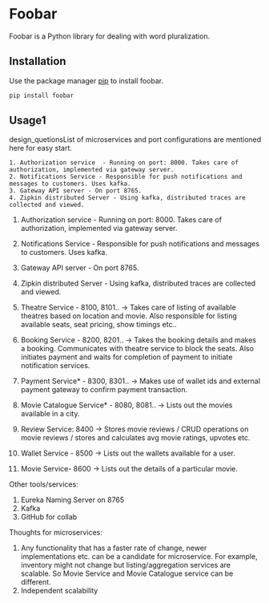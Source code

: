 # Foobar

Foobar is a Python library for dealing with word pluralization.

## Installation

Use the package manager [pip](https://pip.pypa.io/en/stable/) to install foobar.

```bash
pip install foobar
```

## Usage1
design_quetionsList of microservices and port configurations are mentioned here for easy start.

```
1. Authorization service  - Running on port: 8000. Takes care of authorization, implemented via gateway server.
2. Notifications Service - Responsible for push notifications and messages to customers. Uses kafka.  
3. Gateway API server - On port 8765.
4. Zipkin distributed Server - Using kafka, distributed traces are collected and viewed.
```


1. Authorization service  - Running on port: 8000. Takes care of authorization, implemented via gateway server.
2. Notifications Service - Responsible for push notifications and messages to customers. Uses kafka.  
3. Gateway API server - On port 8765.
4. Zipkin distributed Server - Using kafka, distributed traces are collected and viewed.

1. Theatre Service - 8100, 8101.. -> Takes care of listing of available theatres based on location and movie. 
   Also responsible for listing available seats, seat pricing, show timings etc..
2. Booking Service - 8200, 8201.. -> Takes the booking details and makes a booking. Communicates with theatre service to block the seats.
   Also initiates payment and waits for completion of payment to initiate notification services.                                
3. Payment Service* - 8300, 8301.. -> Makes use of wallet ids and external payment gateway to confirm payment transaction.

1. Movie Catalogue Service* - 8080, 8081.. -> Lists out the movies available in a city.
2. Review Service: 8400 -> Stores movie reviews / CRUD operations on movie reviews / stores and calculates avg movie ratings, upvotes etc.
3. Wallet Service - 8500 -> Lists out the wallets available for a user.
4. Movie Service- 8600 -> Lists out the details of a particular movie. 	

Other tools/services:
1. Eureka Naming Server on 8765
2. Kafka
3. GitHub for collab

Thoughts for microservices:
1. Any functionality that has a faster rate of change, newer implementations etc. can be a candidate for microservice. 
For example, inventory might not change but listing/aggregation services are scalable. So Movie Service and Movie Catalogue service 
can be different.
2. Independent scalability
